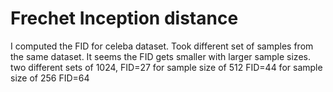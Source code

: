 # Frechet Inception distance

I computed the FID for celeba dataset. Took different set of samples from the same dataset. It seems the FID gets smaller with larger sample sizes.
two different sets of 1024, FID=27
for sample size of 512 FID=44
for sample size of 256 FID=64